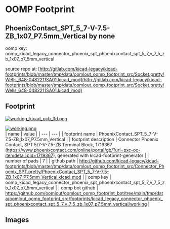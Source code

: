 # OOMP Footprint  
## PhoenixContact_SPT_5_7-V-7.5-ZB_1x07_P7.5mm_Vertical  by none  
  
oomp key: oomp_kicad_legacy_connector_phoenix_spt_phoenixcontact_spt_5_7_v_7_5_zb_1x07_p7_5mm_vertical  
  
source repo at: [http://gitlab.com/kicad-legacy/kicad-footprints/blob/master/tmp/data/oomlout_oomp_footprint_src/Socket.pretty/Wells_648-0482211SA01.kicad_mod](http://gitlab.com/kicad-legacy/kicad-footprints/blob/master/tmp/data/oomlout_oomp_footprint_src/Socket.pretty/Wells_648-0482211SA01.kicad_mod)  
## Footprint  
  
[![working_kicad_pcb_3d.png](working_kicad_pcb_3d_600.png)](working_kicad_pcb_3d.png)  
  
[![working.png](working_600.png)](working.png)  
| name | value | 
| --- | --- | 
| footprint name | PhoenixContact_SPT_5_7-V-7.5-ZB_1x07_P7.5mm_Vertical | 
| footprint description | Connector Phoenix Contact, SPT 5/7-V-7.5-ZB Terminal Block, 1719367 (https://www.phoenixcontact.com/online/portal/gb/?uri=pxc-oc-itemdetail:pid=1719367), generated with kicad-footprint-generator | 
| number of pads | 7 | 
| github path | http://github.com/kicad-legacy/kicad-footprints/blob/master/tmp/data/oomlout_oomp_footprint_src/Connector_Phoenix_SPT.pretty/PhoenixContact_SPT_5_7-V-7.5-ZB_1x07_P7.5mm_Vertical.kicad_mod | 
| oomp key | oomp_kicad_legacy_connector_phoenix_spt_phoenixcontact_spt_5_7_v_7_5_zb_1x07_p7_5mm_vertical | 
| oomp bot github | https://github.com/oomlout/oomlout_oomp_footprint_bot/tree/main/tmp/data/oomlout_oomp_footprint_src/footprints/kicad_legacy_connector_phoenix_spt_phoenixcontact_spt_5_7_v_7_5_zb_1x07_p7_5mm_vertical/working | 
## Images  
